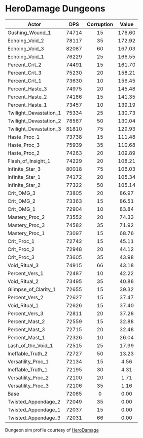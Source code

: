 # HeroDamage Dungeons
| Actor | DPS | Corruption | Value |
|---|:---:|:---:|:---:|
|Gushing_Wound_1|74714|15|176.60|
|Echoing_Void_2|78117|35|172.92|
|Echoing_Void_3|82087|60|167.03|
|Echoing_Void_1|76229|25|166.55|
|Percent_Crit_2|74491|15|161.70|
|Percent_Crit_3|75230|20|158.21|
|Percent_Crit_1|73630|10|156.45|
|Percent_Haste_3|74975|20|145.48|
|Percent_Haste_2|74186|15|141.35|
|Percent_Haste_1|73457|10|139.19|
|Twilight_Devastation_1|75334|25|130.73|
|Twilight_Devastation_2|78567|50|130.04|
|Twilight_Devastation_3|81810|75|129.93|
|Haste_Proc_1|73738|15|111.48|
|Haste_Proc_3|75939|35|110.68|
|Haste_Proc_2|74263|20|109.89|
|Flash_of_Insight_1|74229|20|108.21|
|Infinite_Star_3|80018|75|106.03|
|Infinite_Star_1|74172|20|105.34|
|Infinite_Star_2|77322|50|105.14|
|Crit_DMG_3|73805|20|86.97|
|Crit_DMG_2|73363|15|86.51|
|Crit_DMG_1|72904|10|83.84|
|Mastery_Proc_2|73552|20|74.33|
|Mastery_Proc_3|74582|35|71.92|
|Mastery_Proc_1|73097|15|68.76|
|Crit_Proc_1|72742|15|45.11|
|Crit_Proc_2|72948|20|44.12|
|Crit_Proc_3|73605|35|43.98|
|Void_Ritual_3|74915|66|43.18|
|Percent_Vers_1|72487|10|42.22|
|Void_Ritual_2|73495|35|40.86|
|Glimpse_of_Clarity_1|72655|15|39.32|
|Percent_Vers_2|72627|15|37.47|
|Void_Ritual_1|72626|15|37.40|
|Percent_Vers_3|72811|20|37.28|
|Percent_Mast_2|72559|15|32.88|
|Percent_Mast_3|72715|20|32.48|
|Percent_Mast_1|72326|10|26.04|
|Lash_of_the_Void_1|72515|25|17.99|
|Ineffable_Truth_2|72727|50|13.23|
|Versatility_Proc_1|72134|15|4.56|
|Ineffable_Truth_1|72195|30|4.31|
|Versatility_Proc_2|72100|20|1.71|
|Versatility_Proc_3|72106|35|1.16|
|Base|72065|0|0.00|
|Twisted_Appendage_2|72049|35|0.00|
|Twisted_Appendage_1|72037|15|0.00|
|Twisted_Appendage_3|72031|66|0.00|

 Dungeon sim profile courtesy of [HeroDamage](https://www.herodamage.com/)